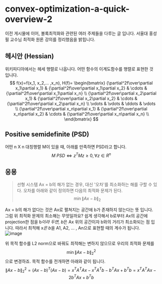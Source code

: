 # convex-optimization-a-quick-overview-2
이전 게시물에 이어, 볼록최적화와 관련된 여러 주제들을 다루는 글 입니다. 서울대 홍성필 교수님 최적화 원론 강의를 정리했음을 밝힙니다.
## 헤시안 (Hessian)
위키피디아에서는 헤세 행렬로 나옵니다. 어떤 함수의 이계도함수를 행렬로 표현한 것 입니다.
$$
f(x)=f(x_1, x_2,... ,x_n),
H(f)= \begin{bmatrix}
{\partial^2f\over\partial x_1\partial x_1} & {\partial^2f\over\partial x_1\partial x_2} & \cdots & {\partial^2f\over\partial x_1\partial x_n} \\
{\partial^2f\over\partial x_2\partial x_1} & {\partial^2f\over\partial x_2\partial x_2} & \cdots & {\partial^2f\over\partial x_2\partial x_n} \\
\vdots & \vdots & \ddots & \vdots \\
{\partial^2f\over\partial x_n\partial x_1} & {\partial^2f\over\partial x_n\partial x_2} & \cdots & {\partial^2f\over\partial x_n\partial x_n} \\
\end{bmatrix}
$$
## Positive semidefinite (PSD)
어떤 n X n 대칭행렬 M이 있을 때, 아래를 만족하면 PSD라고 합니다.
$$
M\ PSD\Longleftrightarrow z^TMz \ge 0, \forall z \in R^n
$$
## 응용
> 선형 시스템 Ax = b의 해가 없는 경우, 대신 '오차'를 최소화하는 해를 구할 수 있다. 오차를 아래와 같이 정의하면 다음의 최적화 문제가 된다.
$$
\min \lVert Ax-b \rVert_2
$$

Ax = b의 해가 없다는 것은 Ax로 펼쳐지는 공간에 b가 존재하지 않는다는 뜻 입니다. 그럼 위 최적화 문제의 최소해는 무엇일까요? 쉽게 생각해서 b로부터 Ax의 공간에 projection한 점을 b*이라 두면, b*은 Ax 위의 공간이자 b와의 거리가 최소화되는 점 입니다. 따라서 최적해 x*은 b*을 A1, A2, ... , An으로 표현할 때의 계수가 됩니다.
![image](https://user-images.githubusercontent.com/11609881/111558792-ce5cc400-87d2-11eb-9a1c-43ed9448887a.png)

위 목적 함수를 L2 norm으로 바꿔도 최적해는 변하지 않으므로 우리의 최적화 문제를
$$
\min \lVert Ax-b \rVert_2^2
$$
으로 변경하죠. 목적 함수를 전개하면 아래와 같이 됩니다.
$$
\lVert Ax-b \rVert_2^2 = (Ax-b)^T(Ax-b)=x^TA^TAx-x^TA^Tb-b^TAx+b^Tb=x^TA^TAx-2b^TAx+b^Tb
$$


<!--stackedit_data:
eyJoaXN0b3J5IjpbMTA3NDUzMzQyOCwyMDI5ODM5MjI4LC0xOD
I5NjA0NjkyLDI1NzE3ODgyMCwtMTc2NzAzODI4NCwtNDk1NTQw
NjM3LDc0NTAzNTQ5NSwtMTgzODIxMDMxMV19
-->